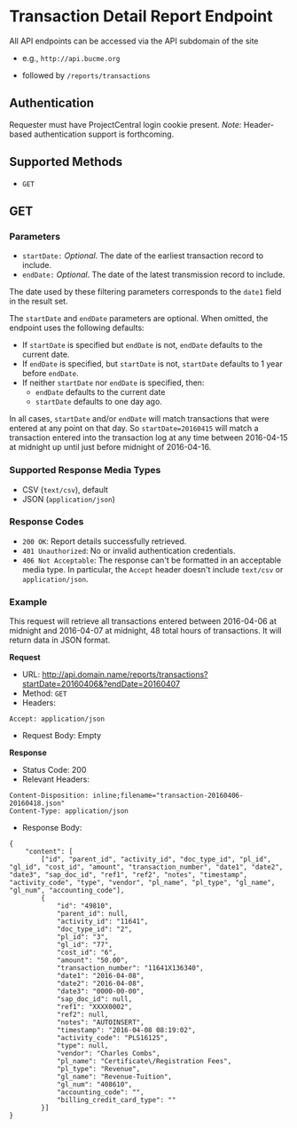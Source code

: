 # Transaction Detail Report Endpoint

All API endpoints can be accessed via the API subdomain of the site
- e.g., `http://api.bucme.org`

- followed by ```/reports/transactions```

## Authentication

Requester must have ProjectCentral login cookie present. *Note:* Header-based authentication support is forthcoming.

## Supported Methods

 - `GET`

## GET

### Parameters

- `startDate:` _Optional_. The date of the earliest transaction record to include. 
- `endDate:` _Optional_. The date of the latest transmission record to include.

The date used by these filtering parameters corresponds to the `date1` field in the result set.

The `startDate` and `endDate` parameters are optional. When omitted, the endpoint uses the following defaults:

- If `startDate` is specified but `endDate` is not, `endDate` defaults to the current date.
- If `endDate` is specified, but `startDate` is not, `startDate` defaults to 1 year before `endDate`.
- If neither `startDate` nor `endDate` is specified, then:
    - `endDate` defaults to the current date
    - `startDate` defaults to one day ago.

In all cases, `startDate` and/or `endDate` will match transactions that were entered at any point on that day. So `startDate=20160415` will match a transaction entered into the transaction log at any time between 2016-04-15 at midnight up until just before midnight of 2016-04-16.

### Supported Response Media Types

- CSV (`text/csv`), default
- JSON (`application/json`)

### Response Codes

- `200 OK`: Report details successfully retrieved.
- `401 Unauthorized`: No or invalid authentication credentials.
- `406 Not Acceptable`: The response can't be formatted in an acceptable media type. In particular, the `Accept` header doesn't include `text/csv` or `application/json`.

### Example

This request will retrieve all transactions entered between 2016-04-06 at midnight and 2016-04-07 at midnight, 48 total hours of transactions. It will return data in JSON format.

**Request**

- URL: http://api.domain.name/reports/transactions?startDate=20160406&?endDate=20160407
- Method: `GET`
- Headers:

```
Accept: application/json
```
 
- Request Body: Empty

**Response**

- Status Code: 200
- Relevant Headers:

```
Content-Disposition: inline;filename="transaction-20160406-20160418.json"
Content-Type: application/json
```

- Response Body: 

```
{
    "content": [
        ["id", "parent_id", "activity_id", "doc_type_id", "pl_id", "gl_id", "cost_id", "amount", "transaction_number", "date1", "date2", "date3", "sap_doc_id", "ref1", "ref2", "notes", "timestamp", "activity_code", "type", "vendor", "pl_name", "pl_type", "gl_name", "gl_num", "accounting_code"],
        {
            "id": "49810",
            "parent_id": null,
            "activity_id": "11641",
            "doc_type_id": "2",
            "pl_id": "3",
            "gl_id": "77",
            "cost_id": "6",
            "amount": "50.00",
            "transaction_number": "11641X136340",
            "date1": "2016-04-08",
            "date2": "2016-04-08",
            "date3": "0000-00-00",
            "sap_doc_id": null,
            "ref1": "XXXX0002",
            "ref2": null,
            "notes": "AUTOINSERT",
            "timestamp": "2016-04-08 08:19:02",
            "activity_code": "PLS16125",
            "type": null,
            "vendor": "Charles Combs",
            "pl_name": "Certificate\/Registration Fees",
            "pl_type": "Revenue",
            "gl_name": "Revenue-Tuition",
            "gl_num": "408610",
            "accounting_code": "",
            "billing_credit_card_type": ""
        }]
}
```
